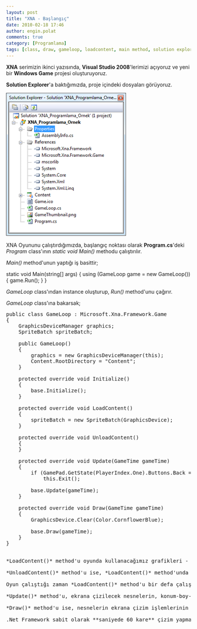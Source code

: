 ```yaml
---
layout: post
title: "XNA - Başlangıç"
date: 2010-02-18 17:46
author: engin.polat
comments: true
category: [Programlama]
tags: [class, draw, gameloop, loadcontent, main method, solution explorer, unloadcontent, update, visual studio 2008, windows game, XNA]
---
```

**XNA** serimizin ikinci yazısında, **Visual Studio 2008**'lerimizi açıyoruz ve yeni bir **Windows Game** projesi oluşturuyoruz.

**Solution Explorer**'a baktığımızda, proje içindeki dosyaları görüyoruz.

<a href="/assets/uploads/2010/02/XNA_Ornek_1.png">![XNA Projesi Solution Explorer Penceresi](/assets/uploads/2010/02/XNA_Ornek_1.png "XNA Projesi Solution Explorer Penceresi")</a>

XNA Oyununu çalıştırdığımızda, başlangıç noktası olarak **Program.cs**'deki *Program* class'ının *static void Main()* methodu çalıştırılır.

*Main()* method'unun yaptığı iş basittir;



static void Main(string[] args)
{
    using (GameLoop game = new GameLoop())
    {
        game.Run();
    }
}</pre>

*GameLoop* class'ından instance oluşturup, *Run()* method'unu çağırır.

*GameLoop* class'ına bakarsak;

<pre class="brush:csharp">public class GameLoop : Microsoft.Xna.Framework.Game
{
    GraphicsDeviceManager graphics;
    SpriteBatch spriteBatch;

    public GameLoop()
    {
        graphics = new GraphicsDeviceManager(this);
        Content.RootDirectory = "Content";
    }

    protected override void Initialize()
    {
        base.Initialize();
    }

    protected override void LoadContent()
    {
        spriteBatch = new SpriteBatch(GraphicsDevice);
    }

    protected override void UnloadContent()
    {
    }

    protected override void Update(GameTime gameTime)
    {
        if (GamePad.GetState(PlayerIndex.One).Buttons.Back == ButtonState.Pressed)
            this.Exit();

        base.Update(gameTime);
    }

    protected override void Draw(GameTime gameTime)
    {
        GraphicsDevice.Clear(Color.CornflowerBlue);

        base.Draw(gameTime);
    }
}


*LoadContent()* method'u oyunda kullanacağımız grafikleri - sesleri - vs. hafızaya yüklediğimiz yerdir.

*UnloadContent()* method'u ise, *LoadContent()* method'unda yüklediğimiz kaynakları hafızadan sildiğimiz yerdir.

Oyun çalıştığı zaman *LoadContent()* method'u bir defa çalıştırılır. Oyun'dan çıkılırken de *UnloadContent()* method'u bir defa çalıştırılır.

*Update()* method'u, ekrana çizilecek nesnelerin, konum-boy-saydamlık-vs. değerlerinin hesaplandığı yerdir.

*Draw()* method'u ise, nesnelerin ekrana çizim işlemlerinin gerçekleştirildiği yerdir.

.Net Framework sabit olarak **saniyede 60 kare** çizim yapmayı hedefler. *Update()* ve *Draw()* method'larının **saniyede 60 kere** çalıştırılmasını beklemeliyiz.

